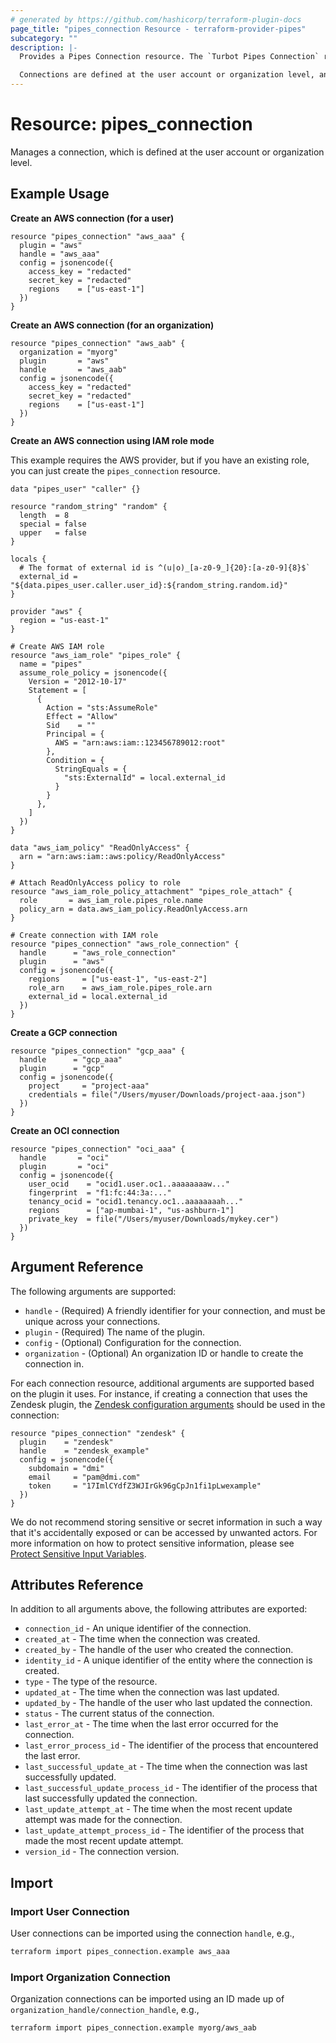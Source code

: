 ```yaml
---
# generated by https://github.com/hashicorp/terraform-plugin-docs
page_title: "pipes_connection Resource - terraform-provider-pipes"
subcategory: ""
description: |-
  Provides a Pipes Connection resource. The `Turbot Pipes Connection` represents a set of tables for a single data source. Each connection is represented as a distinct Postgres schema. In order to query data, you'll need at least one connection.

  Connections are defined at the user account or organization level, and they can be shared by multiple workspaces within the account or organization.
---
```


# Resource: pipes_connection

Manages a connection, which is defined at the user account or organization level.

## Example Usage

**Create an AWS connection (for a user)**

```hcl
resource "pipes_connection" "aws_aaa" {
  plugin = "aws"
  handle = "aws_aaa"
  config = jsonencode({
    access_key = "redacted"
    secret_key = "redacted"
    regions    = ["us-east-1"]
  })
}
```

**Create an AWS connection (for an organization)**

```hcl
resource "pipes_connection" "aws_aab" {
  organization = "myorg"
  plugin       = "aws"
  handle       = "aws_aab"
  config = jsonencode({
    access_key = "redacted"
    secret_key = "redacted"
    regions    = ["us-east-1"]
  })
}
```

**Create an AWS connection using IAM role mode**

This example requires the AWS provider, but if you have an existing role, you
can just create the `pipes_connection` resource.

```hcl
data "pipes_user" "caller" {}

resource "random_string" "random" {
  length  = 8
  special = false
  upper   = false
}

locals {
  # The format of external id is ^(u|o)_[a-z0-9_]{20}:[a-z0-9]{8}$`
  external_id = "${data.pipes_user.caller.user_id}:${random_string.random.id}"
}

provider "aws" {
  region = "us-east-1"
}

# Create AWS IAM role
resource "aws_iam_role" "pipes_role" {
  name = "pipes"
  assume_role_policy = jsonencode({
    Version = "2012-10-17"
    Statement = [
      {
        Action = "sts:AssumeRole"
        Effect = "Allow"
        Sid    = ""
        Principal = {
          AWS = "arn:aws:iam::123456789012:root"
        },
        Condition = {
          StringEquals = {
            "sts:ExternalId" = local.external_id
          }
        }
      },
    ]
  })
}

data "aws_iam_policy" "ReadOnlyAccess" {
  arn = "arn:aws:iam::aws:policy/ReadOnlyAccess"
}

# Attach ReadOnlyAccess policy to role
resource "aws_iam_role_policy_attachment" "pipes_role_attach" {
  role       = aws_iam_role.pipes_role.name
  policy_arn = data.aws_iam_policy.ReadOnlyAccess.arn
}

# Create connection with IAM role
resource "pipes_connection" "aws_role_connection" {
  handle      = "aws_role_connection"
  plugin      = "aws"
  config = jsonencode({
    regions     = ["us-east-1", "us-east-2"]
    role_arn    = aws_iam_role.pipes_role.arn
    external_id = local.external_id
  })
}
```

**Create a GCP connection**

```hcl
resource "pipes_connection" "gcp_aaa" {
  handle      = "gcp_aaa"
  plugin      = "gcp"
  config = jsonencode({
    project     = "project-aaa"
    credentials = file("/Users/myuser/Downloads/project-aaa.json")
  })
}
```

**Create an OCI connection**

```hcl
resource "pipes_connection" "oci_aaa" {
  handle       = "oci"
  plugin       = "oci"
  config = jsonencode({
    user_ocid    = "ocid1.user.oc1..aaaaaaaaw..."
    fingerprint  = "f1:fc:44:3a:..."
    tenancy_ocid = "ocid1.tenancy.oc1..aaaaaaaah..."
    regions      = ["ap-mumbai-1", "us-ashburn-1"]
    private_key  = file("/Users/myuser/Downloads/mykey.cer")
  })
}
```

## Argument Reference

The following arguments are supported:

- `handle` - (Required) A friendly identifier for your connection, and must be unique across your connections.
- `plugin` - (Required) The name of the plugin.
- `config` - (Optional) Configuration for the connection.
- `organization` - (Optional) An organization ID or handle to create the connection in.

For each connection resource, additional arguments are supported based on the plugin it uses. For instance, if creating a connection that uses the Zendesk plugin, the [Zendesk configuration arguments](https://hub.steampipe.io/plugins/turbot/zendesk#configuration) should be used in the connection:

```hcl
resource "pipes_connection" "zendesk" {
  plugin    = "zendesk"
  handle    = "zendesk_example"
  config = jsonencode({
    subdomain = "dmi"
    email     = "pam@dmi.com"
    token     = "17ImlCYdfZ3WJIrGk96gCpJn1fi1pLwexample"
  })
}
```

We do not recommend storing sensitive or secret information in such a way that it's accidentally exposed or can be accessed by unwanted actors. For more information on how to protect sensitive information, please see [Protect Sensitive Input Variables](https://learn.hashicorp.com/tutorials/terraform/sensitive-variables).

## Attributes Reference

In addition to all arguments above, the following attributes are exported:

- `connection_id` - An unique identifier of the connection.
- `created_at` - The time when the connection was created.
- `created_by` - The handle of the user who created the connection.
- `identity_id` - A unique identifier of the entity where the connection is created.
- `type` - The type of the resource.
- `updated_at` - The time when the connection was last updated.
- `updated_by` - The handle of the user who last updated the connection.
- `status` - The current status of the connection.
- `last_error_at` - The time when the last error occurred for the connection.
- `last_error_process_id` - The identifier of the process that encountered the last error.
- `last_successful_update_at` - The time when the connection was last successfully updated.
- `last_successful_update_process_id` - The identifier of the process that last successfully updated the connection.
- `last_update_attempt_at` - The time when the most recent update attempt was made for the connection.
- `last_update_attempt_process_id` - The identifier of the process that made the most recent update attempt.
- `version_id` - The connection version.

## Import

### Import User Connection

User connections can be imported using the connection `handle`, e.g.,

```sh
terraform import pipes_connection.example aws_aaa
```

### Import Organization Connection

Organization connections can be imported using an ID made up of `organization_handle/connection_handle`, e.g.,

```sh
terraform import pipes_connection.example myorg/aws_aab
```
